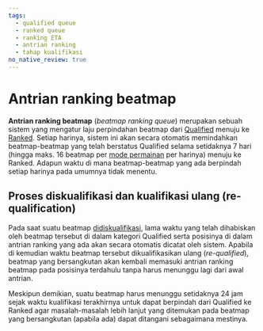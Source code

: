 ```yaml
---
tags:
  - qualified queue
  - ranked queue
  - ranking ETA
  - antrian ranking
  - tahap kualifikasi
no_native_review: true
---
```


# Antrian ranking beatmap

**Antrian ranking beatmap** (*beatmap ranking queue*) merupakan sebuah sistem yang mengatur laju perpindahan beatmap dari [Qualified](/wiki/Beatmap/Category#qualified) menuju ke [Ranked](/wiki/Beatmap/Category#ranked). Setiap harinya, sistem ini akan secara otomatis memindahkan beatmap-beatmap yang telah berstatus Qualified selama setidaknya 7 hari (hingga maks. 16 beatmap per [mode permainan](/wiki/Game_mode) per harinya) menuju ke Ranked. Adapun waktu di mana beatmap-beatmap yang ada berpindah setiap harinya pada umumnya tidak menentu.

## Proses diskualifikasi dan kualifikasi ulang (re-qualification)

Pada saat suatu beatmap [didiskualifikasi](/wiki/Beatmap_ranking_procedure#penganuliran-nominasi-(nomination-reset)), lama waktu yang telah dihabiskan oleh beatmap tersebut di dalam kategori Qualified serta posisinya di dalam antrian ranking yang ada akan secara otomatis dicatat oleh sistem. Apabila di kemudian waktu beatmap tersebut dikualifikasikan ulang (*re-qualified*), beatmap yang bersangkutan akan kembali memasuki antrian ranking beatmap pada posisinya terdahulu tanpa harus menunggu lagi dari awal antrian.

Meskipun demikian, suatu beatmap harus menunggu setidaknya 24 jam sejak waktu kualifikasi terakhirnya untuk dapat berpindah dari Qualified ke Ranked agar masalah-masalah lebih lanjut yang ditemukan pada beatmap yang bersangkutan (apabila ada) dapat ditangani sebagaimana mestinya.
